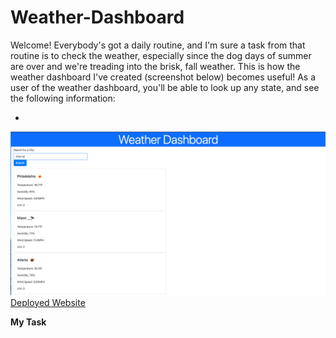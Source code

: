 # Weather-Dashboard

Welcome! Everybody's got a daily routine, and I'm sure a task from that routine is to check the weather, especially since the dog days of summer are over and we're treading into the brisk, fall weather. This is how the weather dashboard I've created (screenshot below) becomes useful! As a user of the weather dashboard, you'll be able to look up any state, and see the following information:

- 




![Website-Preview](./assets/images/weatherdashboard.png)
[Deployed Website](https://amylipscomb.github.io/weather-dashboard/)

<strong>My Task</strong>